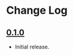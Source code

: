 # Change Log

## [0.1.0](https://github.com/neo1125/NumberKeyView/releases/tag/0.1.0)
* Initial release.